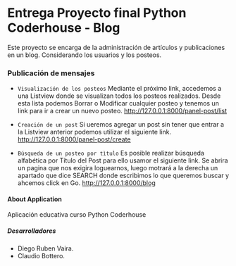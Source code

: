 

# Entrega Proyecto final Python Coderhouse - Blog

Este proyecto se encarga de la administración de artículos y publicaciones en un blog. Considerando los usuarios y los posteos.

### Publicación de mensajes
- `Visualización de los posteos`
Mediante el próximo link, accedemos a una Listview donde se visualizan todos los posteos realizados. Desde esta lista podemos Borrar o Modificar cualquier posteo y tenemos un link para ir a crear un nuevo posteo.
http://127.0.0.1:8000/panel-post/list

- `Creación de un post`
Si ueremos agregar un post sin tener que entrar a la Listview anterior podemos utilizar el siguiente link.
http://127.0.0.1:8000/panel-post/create

- `Búsqueda de un posteo por tìtulo`
Es posible realizar búsqueda alfabética por Título del Post para ello usamor el siguiente link. Se abrira un pagina que nos exigira loguearnos, luego motrará a la derecha un apartado que dice SEARCH donde escribimos lo que queremos buscar y ahcemos click en Go.
http://127.0.0.1:8000/blog




#### About Application

Aplicación educativa curso Python Coderhouse


##### Desarrolladores

- Diego Ruben Vaira.
- Claudio Bottero.


